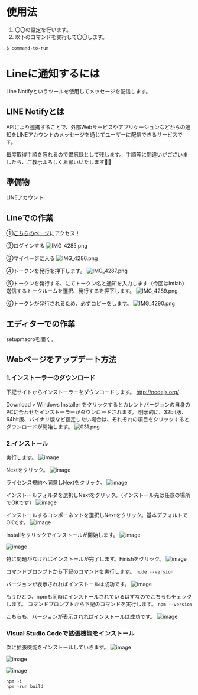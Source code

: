 # 使用法

1. 〇〇の設定を行います。
2. 以下のコマンドを実行して〇〇します。

```bash
$ command-to-run
```
# Lineに通知するには
Line Notifyというツールを使用してメッセージを配信します。

## LINE Notifyとは
APIにより連携することで、外部Webサービスやアプリケーションなどからの通知をLINEアカウントのメッセージを通じてユーザーに配信できるサービスです。

毎度取得手順を忘れるので備忘録として残します。
手順等に間違いがございましたら、ご教示よろしくお願いいたします🙇‍♀️

## 準備物
LINEアカウント

## Lineでの作業
①[こちらのページ](https://notify-bot.line.me/ja/)にアクセス！

②ログインする
![IMG_4285.png](https://qiita-image-store.s3.ap-northeast-1.amazonaws.com/0/453711/5e6237ca-fc38-e300-14d8-4948b401b623.png)

③マイページに入る
![IMG_4286.png](https://qiita-image-store.s3.ap-northeast-1.amazonaws.com/0/453711/79928e12-6732-6958-3864-0ed3e65a980c.png)

④トークンを発行を押下します。
![IMG_4287.png](https://qiita-image-store.s3.ap-northeast-1.amazonaws.com/0/453711/cf0868f1-534f-2009-461d-d7acc080088f.png)

⑤トークンを発行する、にてトークン名と通知を入力します（今回はIntlab）<br>
送信するトークルームを選択、発行するを押下します。
![IMG_4289.png](https://gyazo.com/291266f4cf3f75514a2dcc06190a3191.png)

⑥トークンが発行されるため、必ずコピーをします。
![IMG_4290.png](https://qiita-image-store.s3.ap-northeast-1.amazonaws.com/0/453711/9e291332-d3b2-2efc-1a82-8d08da95b898.png)

## エディターでの作業
setupmacroを開く。


## Webページをアップデート方法
### 1.インストーラーのダウンロード
下記サイトからインストーラーをダウンロードします。
http://nodejs.org/

Download > Windows Installer をクリックするとカレントバージョンの自身のPCに合わせたインストーラーがダウンロードされます。
明示的に、32bit版、64bit版、バイナリ版など指定したい場合は、それぞれの項目をクリックするとダウンロードが開始します。
![031.png](https://qiita-image-store.s3.amazonaws.com/0/81226/f4d3989f-b714-e58e-513f-0e8fbdfbcfe8.png)

### 2.インストール
実行します。
![image](https://qiita-image-store.s3.amazonaws.com/0/81226/d30d1e36-0b62-0aa5-70c7-f98ace44e332.png)

Nextをクリック。
![image](https://qiita-image-store.s3.amazonaws.com/0/81226/8e5b3a94-3614-a839-d9b8-ae18b91d2ad2.png)

ライセンス規約へ同意しNextをクリック。
![image](https://qiita-image-store.s3.amazonaws.com/0/81226/1687a4a7-dd8f-ea82-715b-d2eee263f7d0.png)

インストールフォルダを選択しNextをクリック。（インストール先は任意の場所でOKです）
![image](https://qiita-image-store.s3.amazonaws.com/0/81226/3f926063-c284-b628-062c-76f73eb3064f.png)

インストールするコンポーネントを選択しNextをクリック。基本デフォルトでOKです。
![image](https://qiita-image-store.s3.amazonaws.com/0/81226/3d6bccc4-19f4-8923-3db4-152005748de8.png)

Installをクリックでインストールが開始します。
![image](https://qiita-image-store.s3.amazonaws.com/0/81226/8dea0118-e75a-ded0-7291-a23b8c9d03be.png)

![image](https://qiita-image-store.s3.amazonaws.com/0/81226/79ae1d54-8d39-dd78-1641-340c9a634c2b.png)

特に問題がなければインストールが完了します。Finishをクリック。
![image](https://qiita-image-store.s3.amazonaws.com/0/81226/7dd648cf-972a-caa6-3405-9ebcedc3bf87.png)

コマンドプロンプトから下記のコマンドを実行します。
`node --version`

バージョンが表示されればインストールは成功です。
![image](https://qiita-image-store.s3.amazonaws.com/0/81226/df7603c8-078d-197e-17a8-d84c52c935c9.png)

もうひとつ、npmも同時にインストールされているはずなのでこちらもチェックします。
コマンドプロンプトから下記のコマンドを実行します。
`npm --version`

こちらも、バージョンが表示されればインストールは成功です。
![image](https://qiita-image-store.s3.amazonaws.com/0/81226/84d3dccc-f543-817e-2f9e-230f3100ad44.png)

### Visual Studio Codeで拡張機能をインストール
次に拡張機能をインストールしていきます。
![image](https://gyazo.com/d762038878d7570dfe58c5c47a5c74b6.png)

![image](https://gyazo.com/6d832687fe48c08695d237fbb7fec120.png)

![image](https://gyazo.com/1a9e60ebe0d8e2fcd93290ca35b33f9b.png)


```npm
npm -i
npm -run build
```

